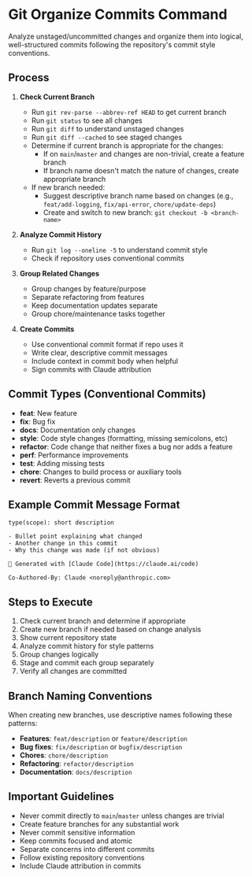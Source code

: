 # Git Organize Commits Command

Analyze unstaged/uncommitted changes and organize them into logical, well-structured commits following the repository's commit style conventions.

## Process

1. **Check Current Branch**
   - Run `git rev-parse --abbrev-ref HEAD` to get current branch
   - Run `git status` to see all changes
   - Run `git diff` to understand unstaged changes
   - Run `git diff --cached` to see staged changes
   - Determine if current branch is appropriate for the changes:
     - If on `main`/`master` and changes are non-trivial, create a feature branch
     - If branch name doesn't match the nature of changes, create appropriate branch
   - If new branch needed:
     - Suggest descriptive branch name based on changes (e.g., `feat/add-logging`, `fix/api-error`, `chore/update-deps`)
     - Create and switch to new branch: `git checkout -b <branch-name>`

2. **Analyze Commit History**
   - Run `git log --oneline -5` to understand commit style
   - Check if repository uses conventional commits

3. **Group Related Changes**
   - Group changes by feature/purpose
   - Separate refactoring from features
   - Keep documentation updates separate
   - Group chore/maintenance tasks together

4. **Create Commits**
   - Use conventional commit format if repo uses it
   - Write clear, descriptive commit messages
   - Include context in commit body when helpful
   - Sign commits with Claude attribution

## Commit Types (Conventional Commits)

- **feat**: New feature
- **fix**: Bug fix
- **docs**: Documentation only changes
- **style**: Code style changes (formatting, missing semicolons, etc)
- **refactor**: Code change that neither fixes a bug nor adds a feature
- **perf**: Performance improvements
- **test**: Adding missing tests
- **chore**: Changes to build process or auxiliary tools
- **revert**: Reverts a previous commit

## Example Commit Message Format

```text
type(scope): short description

- Bullet point explaining what changed
- Another change in this commit
- Why this change was made (if not obvious)

🤖 Generated with [Claude Code](https://claude.ai/code)

Co-Authored-By: Claude <noreply@anthropic.com>
```

## Steps to Execute

1. Check current branch and determine if appropriate
2. Create new branch if needed based on change analysis
3. Show current repository state
4. Analyze commit history for style patterns
5. Group changes logically
6. Stage and commit each group separately
7. Verify all changes are committed

## Branch Naming Conventions

When creating new branches, use descriptive names following these patterns:

- **Features**: `feat/description` or `feature/description`
- **Bug fixes**: `fix/description` or `bugfix/description`
- **Chores**: `chore/description`
- **Refactoring**: `refactor/description`
- **Documentation**: `docs/description`

## Important Guidelines

- Never commit directly to `main`/`master` unless changes are trivial
- Create feature branches for any substantial work
- Never commit sensitive information
- Keep commits focused and atomic
- Separate concerns into different commits
- Follow existing repository conventions
- Include Claude attribution in commits